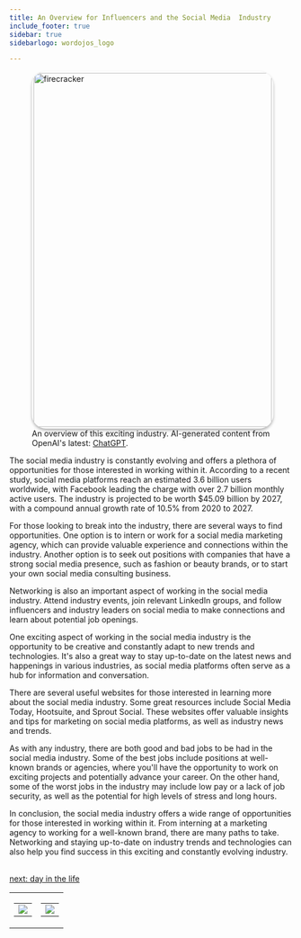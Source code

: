 ```yaml
---
title: An Overview for Influencers and the Social Media  Industry
include_footer: true
sidebar: true
sidebarlogo: wordojos_logo

---
```

<figure>
    <img src='/uploads/small/webcasters.jpg' style="width: 100%;height: 630px;padding: 3px; box-shadow: 0 3px 5px rgba(0,0,0,.3);border-radius: 25px;overflow: hidden;border: none;" align="middle"; alt='firecracker';/>
    <figcaption>An overview of this exciting industry. AI-generated content from OpenAI's latest: <a href="https://openai.com/blog/chatgpt/" >ChatGPT</a>.</figcaption>
</figure>
<p>
The social media industry is constantly evolving and offers a plethora of opportunities for those interested in working within it. According to a recent study, social media platforms reach an estimated 3.6 billion users worldwide, with Facebook leading the charge with over 2.7 billion monthly active users. The industry is projected to be worth $45.09 billion by 2027, with a compound annual growth rate of 10.5% from 2020 to 2027.

For those looking to break into the industry, there are several ways to find opportunities. One option is to intern or work for a social media marketing agency, which can provide valuable experience and connections within the industry. Another option is to seek out positions with companies that have a strong social media presence, such as fashion or beauty brands, or to start your own social media consulting business.

Networking is also an important aspect of working in the social media industry. Attend industry events, join relevant LinkedIn groups, and follow influencers and industry leaders on social media to make connections and learn about potential job openings.

One exciting aspect of working in the social media industry is the opportunity to be creative and constantly adapt to new trends and technologies. It's also a great way to stay up-to-date on the latest news and happenings in various industries, as social media platforms often serve as a hub for information and conversation.

There are several useful websites for those interested in learning more about the social media industry. Some great resources include Social Media Today, Hootsuite, and Sprout Social. These websites offer valuable insights and tips for marketing on social media platforms, as well as industry news and trends.

As with any industry, there are both good and bad jobs to be had in the social media industry. Some of the best jobs include positions at well-known brands or agencies, where you'll have the opportunity to work on exciting projects and potentially advance your career. On the other hand, some of the worst jobs in the industry may include low pay or a lack of job security, as well as the potential for high levels of stress and long hours.

In conclusion, the social media industry offers a wide range of opportunities for those interested in working within it. From interning at a marketing agency to working for a well-known brand, there are many paths to take. Networking and staying up-to-date on industry trends and technologies can also help you find success in this exciting and constantly evolving industry.

<br>
<a href="https://workdojos.com/webcasters/day-in-the-life">next: day in the life</a>
</p>
<table border="0" cellpadding="0" cellspacing="0" width="600" id="templateColumns">
    <tr>
        <td align="center" valign="top" width="50%" class="templateColumnContainer">
            <table border="0" cellpadding="10" cellspacing="0" height="100%" width="100px">
                <tr>
                    <td class="leftColumnContent">
                      <a href="https://webcasters.workdojos.com">
                        <img src="/uploads/dash.png" class="columnImage" />
                    </td>
                </tr>
            </table>
        </td>
        <td align="center" valign="top" width="50%" class="templateColumnContainer">
            <table border="0" cellpadding="10" cellspacing="0" height="100%" width="100px">
                <tr>
                    <td class="rightColumnContent">
                      <a href="https://videogamers.workdojos.com">
                        <img src="/uploads/randomdojo.png" class="columnImage" />
                    </td>
            </table>
        </td>
    </tr>
</table>